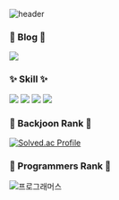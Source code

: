 ![header](https://capsule-render.vercel.app/api?type=rect&color=gradient&text=Welcome!&fontAlign=30&fontSize=30&textBg=true&desc=To%20YoonJuHan%27s%20Profile!&descAlign=60&descAlignY=50)

### 📕 Blog 📕<br>
<a href="https://study-yoon.tistory.com/" target="_blank"><img src="https://img.shields.io/badge/TISTORY-000000?style=for-the-badge&logo=Tistory&logoColor=white"></a>

### ✨ Skill ✨<br>
<img src="https://img.shields.io/badge/python-3776AB?style=for-the-badge&logo=python&logoColor=white"> <img src="https://img.shields.io/badge/oracle-F80000?style=for-the-badge&logo=oracle&logoColor=white"> <img src="https://img.shields.io/badge/html5-E34F26?style=for-the-badge&logo=html5&logoColor=white"> <img src="https://img.shields.io/badge/css-1572B6?style=for-the-badge&logo=css3&logoColor=white">

### 🏅 Backjoon Rank 🏅<br>
[![Solved.ac Profile](http://mazassumnida.wtf/api/v2/generate_badge?boj=yoon29942000)](https://solved.ac/yoon29942000/)

### 🏅 Programmers Rank 🏅<br>
![프로그래머스](https://github.com/Yoon-juhan/Yoon-juhan/assets/108213439/3065d86e-1251-4e84-9b96-a8d9f567a7a3)

